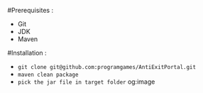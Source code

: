 #Prerequisites :
- Git
- JDK
- Maven

#Installation :

* `git clone git@github.com:programgames/AntiExitPortal.git`
* `maven clean package`
* `pick the jar file in target folder`
og:image
